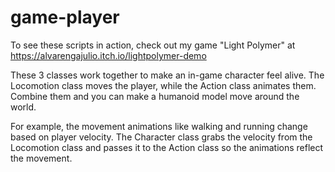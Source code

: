 # game-player

To see these scripts in action, check out my game "Light Polymer" at https://alvarengajulio.itch.io/lightpolymer-demo

These 3 classes work together to make an in-game character feel alive. The Locomotion class moves the player, while the Action class animates them. Combine them and you can make a humanoid model move around the world.

For example, the movement animations like walking and running change based on player velocity. The Character class grabs the velocity from the Locomotion class and passes it to the Action class so the animations reflect the movement.

